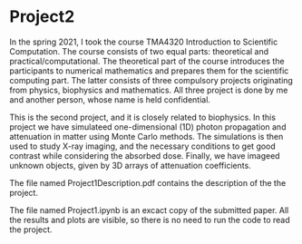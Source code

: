 # Project2


In the spring 2021, I took the course TMA4320 Introduction to Scientific Computation. The course consists of two equal parts: theoretical and practical/computational. The theoretical part of the course introduces the participants to numerical mathematics and prepares them for the scientific computing part. The latter consists of three compulsory projects originating from physics, biophysics and mathematics. All three project is done by me and another person, whose name is held confidential.

This is the second project, and it is closely related to biophysics. In this project we have simulateed one-dimensional (1D) photon propagation and attenuation in matter using Monte Carlo methods. The simulations is then used to study X-ray imaging, and the necessary conditions to get good contrast while considering the absorbed dose. Finally, we have imageed unknown objects, given by 3D arrays of attenuation coefficients. 

The file named Project1Description.pdf contains the description of the the project.

The file named Project1.ipynb is an excact copy of the submitted paper. All the results and plots are visible, so there is no need to run the code to read the project.

